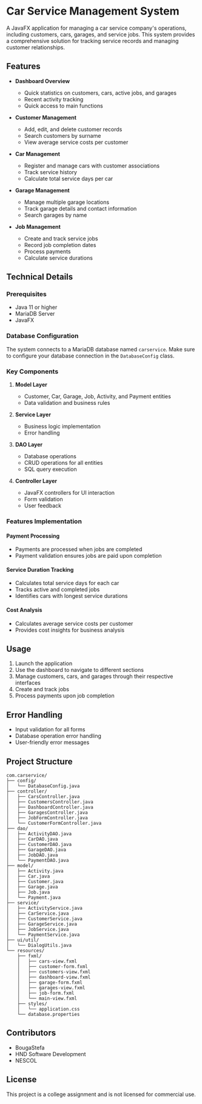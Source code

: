 # Car Service Management System

A JavaFX application for managing a car service company's operations, including customers, cars, garages, and service jobs. This system provides a comprehensive solution for tracking service records and managing customer relationships.

## Features

- **Dashboard Overview**
  - Quick statistics on customers, cars, active jobs, and garages
  - Recent activity tracking
  - Quick access to main functions

- **Customer Management**
  - Add, edit, and delete customer records
  - Search customers by surname
  - View average service costs per customer

- **Car Management**
  - Register and manage cars with customer associations
  - Track service history
  - Calculate total service days per car

- **Garage Management**
  - Manage multiple garage locations
  - Track garage details and contact information
  - Search garages by name

- **Job Management**
  - Create and track service jobs
  - Record job completion dates
  - Process payments
  - Calculate service durations

## Technical Details

### Prerequisites

- Java 11 or higher
- MariaDB Server
- JavaFX

### Database Configuration

The system connects to a MariaDB database named `carservice`. Make sure to configure your database connection in the `DatabaseConfig` class.

### Key Components

1. **Model Layer**
   - Customer, Car, Garage, Job, Activity, and Payment entities
   - Data validation and business rules

2. **Service Layer**
   - Business logic implementation
   - Error handling

3. **DAO Layer**
   - Database operations
   - CRUD operations for all entities
   - SQL query execution

4. **Controller Layer**
   - JavaFX controllers for UI interaction
   - Form validation
   - User feedback

### Features Implementation

#### Payment Processing
- Payments are processed when jobs are completed
- Payment validation ensures jobs are paid upon completion

#### Service Duration Tracking
- Calculates total service days for each car
- Tracks active and completed jobs
- Identifies cars with longest service durations

#### Cost Analysis
- Calculates average service costs per customer
- Provides cost insights for business analysis

## Usage

1. Launch the application
2. Use the dashboard to navigate to different sections
3. Manage customers, cars, and garages through their respective interfaces
4. Create and track jobs
5. Process payments upon job completion

## Error Handling

- Input validation for all forms
- Database operation error handling
- User-friendly error messages

## Project Structure

```
com.carservice/
├── config/
│   └── DatabaseConfig.java
├── controller/
│   ├── CarsController.java
│   ├── CustomersController.java
│   ├── DashboardController.java
│   ├── GaragesController.java
│   ├── JobFormController.java
│   └── CustomerFormController.java
├── dao/
│   ├── ActivityDAO.java
│   ├── CarDAO.java
│   ├── CustomerDAO.java
│   ├── GarageDAO.java
│   ├── JobDAO.java
│   └── PaymentDAO.java
├── model/
│   ├── Activity.java
│   ├── Car.java
│   ├── Customer.java
│   ├── Garage.java
│   ├── Job.java
│   └── Payment.java
├── service/
│   ├── ActivityService.java
│   ├── CarService.java
│   ├── CustomerService.java
│   ├── GarageService.java
│   ├── JobService.java
│   └── PaymentService.java
├── ui/util/
│   └── DialogUtils.java
└── resources/
    ├── fxml/
    │   ├── cars-view.fxml
    │   ├── customer-form.fxml
    │   ├── customers-view.fxml
    │   ├── dashboard-view.fxml
    │   ├── garage-form.fxml
    │   ├── garages-view.fxml
    │   ├── job-form.fxml
    │   └── main-view.fxml
    ├── styles/
    │   └── application.css
    └── database.properties
```
## Contributors

- BougaStefa
- HND Software Development
- NESCOL

## License

This project is a college assignment and is not licensed for commercial use.
